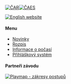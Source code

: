 [![ČAR](/images/car.gif)](http://www.rogaining.cz/)[![ČAES](/images/caes-cerna.gif)](http://www.caes.cz/)

[![English website](/images/enflag.png)](/en/)

#### Menu

* [Novinky](/cs/)
* [Rozpis](rozpis.html)
* [Informace o počasí](pocasi.html)
* [Přihláškový systém](https://entries.mcr2025.rogaining.cz/cs/)<br/>

#### Partneři závodu

[![Playmap - zákresy postupů](/images/playmap.png)](http://play-map.com/)
